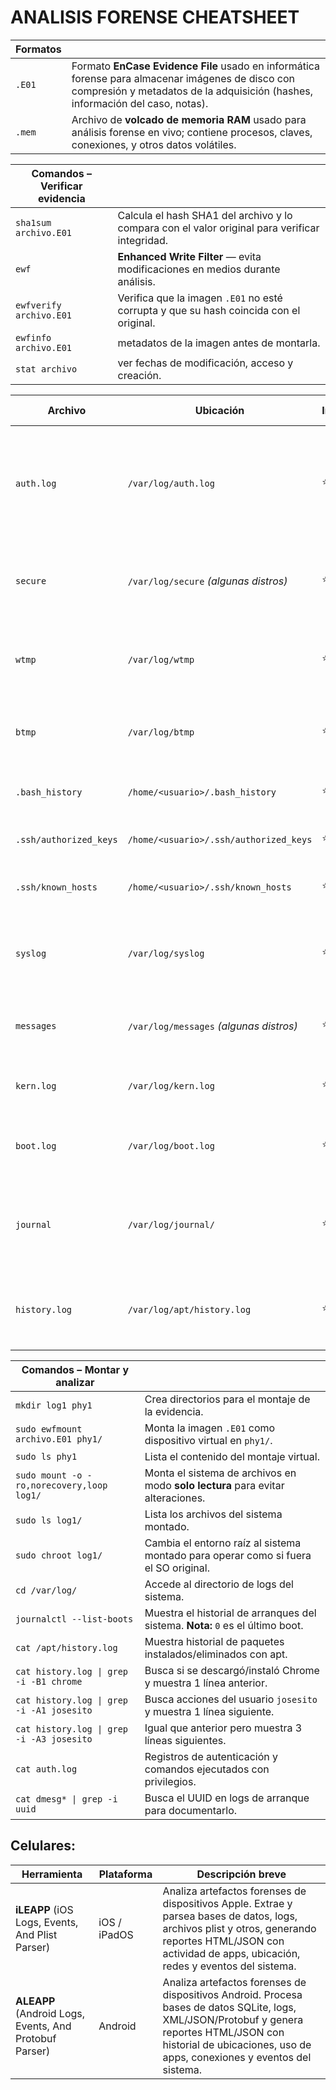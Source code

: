 # ANALISIS FORENSE CHEATSHEET

| **Formatos** | |
|--------------|--|
| `.E01` | Formato **EnCase Evidence File** usado en informática forense para almacenar imágenes de disco con compresión y metadatos de la adquisición (hashes, información del caso, notas). |
| `.mem` | Archivo de **volcado de memoria RAM** usado para análisis forense en vivo; contiene procesos, claves, conexiones, y otros datos volátiles. |

| **Comandos – Verificar evidencia** | |
|------------------------------------|--|
| `sha1sum archivo.E01` | Calcula el hash SHA1 del archivo y lo compara con el valor original para verificar integridad. |
| `ewf` | **Enhanced Write Filter** — evita modificaciones en medios durante análisis. |
| `ewfverify archivo.E01` | Verifica que la imagen `.E01` no esté corrupta y que su hash coincida con el original. |
| `ewfinfo archivo.E01` | metadatos de la imagen antes de montarla. |
| `stat archivo` | ver fechas de modificación, acceso y creación. |

| **Archivo** | **Ubicación** | **Importancia** | **Descripción / Uso en Forense** |
|-------------|---------------|-----------------|-----------------------------------|
| `auth.log` | `/var/log/auth.log` | ⭐⭐⭐⭐⭐ | Registra autenticaciones exitosas y fallidas, intentos de `sudo`, cambios de usuario, y accesos remotos (SSH). |
| `secure` | `/var/log/secure` *(algunas distros)* | ⭐⭐⭐⭐⭐ | Similar a `auth.log`, usado en RedHat/CentOS para registrar autenticaciones. |
| `wtmp` | `/var/log/wtmp` | ⭐⭐⭐⭐⭐ | Registro binario de todos los inicios y cierres de sesión (usado con `last`). |
| `btmp` | `/var/log/btmp` | ⭐⭐⭐⭐ | Registro binario de intentos de inicio de sesión fallidos (usado con `lastb`). |
| `.bash_history` | `/home/<usuario>/.bash_history` | ⭐⭐⭐⭐ | Comandos ejecutados por el usuario en Bash. |
| `.ssh/authorized_keys` | `/home/<usuario>/.ssh/authorized_keys` | ⭐⭐⭐⭐ | Claves SSH autorizadas para el usuario. |
| `.ssh/known_hosts` | `/home/<usuario>/.ssh/known_hosts` | ⭐⭐⭐ | Servidores a los que el usuario se conectó por SSH. |
| `syslog` | `/var/log/syslog` | ⭐⭐⭐ | Registro general del sistema: eventos de servicios, errores y advertencias. |
| `messages` | `/var/log/messages` *(algunas distros)* | ⭐⭐⭐ | Registro general del sistema (equivalente a `syslog` en Debian/Ubuntu). |
| `kern.log` | `/var/log/kern.log` | ⭐⭐ | Mensajes y eventos específicos del kernel. |
| `boot.log` | `/var/log/boot.log` | ⭐⭐ | Mensajes de inicio de servicios y procesos en el arranque. |
| `journal` | `/var/log/journal/` | ⭐⭐ | Registros binarios del **systemd journal** (equivalente ampliado de syslog). |
| `history.log` | `/var/log/apt/history.log` | ⭐⭐ | Lista instalaciones, actualizaciones y eliminaciones de paquetes con `apt`. |




| **Comandos – Montar y analizar** | |
|----------------------------------|--|
| `mkdir log1 phy1` | Crea directorios para el montaje de la evidencia. |
| `sudo ewfmount archivo.E01 phy1/` | Monta la imagen `.E01` como dispositivo virtual en `phy1/`. |
| `sudo ls phy1` | Lista el contenido del montaje virtual. |
| `sudo mount -o -ro,norecovery,loop log1/` | Monta el sistema de archivos en modo **solo lectura** para evitar alteraciones. |
| `sudo ls log1/` | Lista los archivos del sistema montado. |
| `sudo chroot log1/` | Cambia el entorno raíz al sistema montado para operar como si fuera el SO original. |
| `cd /var/log/` | Accede al directorio de logs del sistema. |
| `journalctl --list-boots` | Muestra el historial de arranques del sistema. **Nota:** `0` es el último boot. |
| `cat /apt/history.log` | Muestra historial de paquetes instalados/eliminados con apt. |
| `cat history.log \| grep -i -B1 chrome` | Busca si se descargó/instaló Chrome y muestra 1 línea anterior. |
| `cat history.log \| grep -i -A1 josesito` | Busca acciones del usuario `josesito` y muestra 1 línea siguiente. |
| `cat history.log \| grep -i -A3 josesito` | Igual que anterior pero muestra 3 líneas siguientes. |
| `cat auth.log` | Registros de autenticación y comandos ejecutados con privilegios. |
| `cat dmesg* \| grep -i uuid` | Busca el UUID en logs de arranque para documentarlo. |


## Celulares: 
| Herramienta | Plataforma | Descripción breve |
|-------------|------------|-------------------|
| **iLEAPP** (iOS Logs, Events, And Plist Parser) | iOS / iPadOS | Analiza artefactos forenses de dispositivos Apple. Extrae y parsea bases de datos, logs, archivos plist y otros, generando reportes HTML/JSON con actividad de apps, ubicación, redes y eventos del sistema. |
| **ALEAPP** (Android Logs, Events, And Protobuf Parser) | Android | Analiza artefactos forenses de dispositivos Android. Procesa bases de datos SQLite, logs, XML/JSON/Protobuf y genera reportes HTML/JSON con historial de ubicaciones, uso de apps, conexiones y eventos del sistema. |





